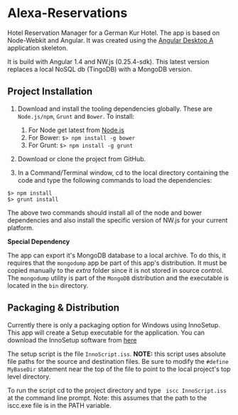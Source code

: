 Alexa-Reservations
==================

Hotel Reservation Manager for a German Kur Hotel.  The app is based on Node-Webkit and Angular. It was created using the 
[Angular Desktop A](https://github.com/jgrenon/angular-desktop-app) application skeleton.

It is build with Angular 1.4 and NW.js (0.25.4-sdk). This latest version replaces a local NoSQL db (TingoDB) with a MongoDB version.

## Project Installation

1) Download and install the tooling dependencies globally. These are `Node.js/npm`, `Grunt` and `Bower`. To install:
    1) For Node get latest from [Node.js](https://nodejs.org)
    2) For Bower: ```$> npm install -g bower```
    3) For Grunt: ```$> npm install -g grunt```

2) Download or clone the project from GitHub.
3) In a Command/Terminal window, cd to the local directory containing the code and type the following commands to load the dependencies:
```
$> npm install
$> grunt install
```
The above two commands should install all of the node and bower dependencies and also install the specific version of NW.js for your current platform.


**Special Dependency**

The app can export it's MongoDB database to a local archive. To do this, it requires that the `mongodump` app be part of this app's distribution. It must be copied manually to the *extra* folder since it is not stored in source control. The `mongodump` utility is part of the `MongoDB` distribution and the executable is located in the `bin` directory.

## Packaging & Distribution
Currently there is only a packaging option for Windows using InnoSetup. This app will create a Setup executable for the application. You can download the InnoSetup software from [here](http://www.jrsoftware.org/isdl.php)

The setup script is the file `InnoScript.iss`. **NOTE:** this script uses absolute file paths for the source and destination files. Be sure to modify the ```#define MyBaseDir``` statement near the top of the file to point to the local project's top level directory. 

To run the script cd to the project directory and type ``` iscc InnoScript.iss``` at the command line prompt. Note: this assumes that the path to the iscc.exe file is in the PATH variable.